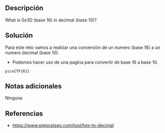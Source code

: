 ## **Descripción**
What is 0x3D (base 16) in decimal (base 10)?

## **Solución** 
Para este reto vamos a realizar una conversión de un numero (base 16) a un numero decimal (base 10).
- Podemos hacer uso de una pagina para convertir de base 16 a base 10.

```
picoCTF{61}
```

## **Notas adicionales**
Ninguna

## **Referencias**
- https://www.prepostseo.com/tool/hex-to-decimal